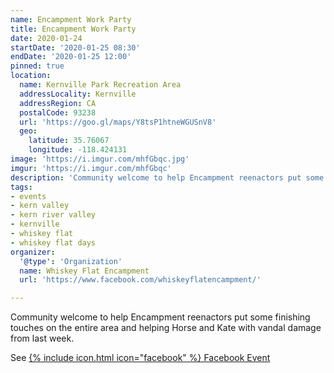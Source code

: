 ```yaml
---
name: Encampment Work Party
title: Encampment Work Party
date: 2020-01-24
startDate: '2020-01-25 08:30'
endDate: '2020-01-25 12:00'
pinned: true
location:
  name: Kernville Park Recreation Area
  addressLocality: Kernville
  addressRegion: CA
  postalCode: 93238
  url: 'https://goo.gl/maps/Y8tsP1htneWGUSnV8'
  geo:
    latitude: 35.76067
    longitude: -118.424131
image: 'https://i.imgur.com/mhfGbqc.jpg'
imgur: 'https://i.imgur.com/mhfGbqc'
description: 'Community welcome to help Encampment reenactors put some finishing touches on the entire area.'
tags:
- events
- kern valley
- kern river valley
- kernville
- whiskey flat
- whiskey flat days
organizer:
  '@type': 'Organization'
  name: Whiskey Flat Encampment
  url: 'https://www.facebook.com/whiskeyflatencampment/'

---
```

Community welcome to help Encampment reenactors put some finishing touches on the
entire area and helping Horse and Kate with vandal damage from last week.

See [{% include icon.html icon="facebook" %} Facebook Event](https://www.facebook.com/events/1047956735583373/)
